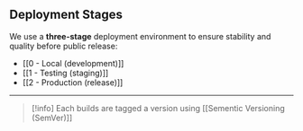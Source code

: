 ## Deployment Stages


We use a **three-stage** deployment environment to ensure stability and quality before public release:



- [[0 - Local (development)]]
- [[1 - Testing (staging)]]
- [[2 - Production (release)]]


---

> [!info]
> Each builds are tagged a version using [[Sementic Versioning (SemVer)]]